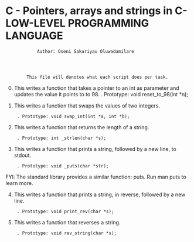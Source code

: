 #		C - Pointers, arrays and strings in C-LOW-LEVEL PROGRAMMING LANGUAGE




				Author: Oseni Sakariyau Oluwadamilare




			This file will denotes what each script does per task.


0. This writes a function that takes a pointer to an int as parameter and updates the value it points to to 98.
		. Prototype: void reset_to_98(int *n);

1. This writes a function that swaps the values of two integers.

    	. Prototype: void swap_int(int *a, int *b);

2. This writes a function that returns the length of a string.

    	. Prototype: int _strlen(char *s);


3. This writes a function that prints a string, followed by a new line, to stdout.

    	. Prototype: void _puts(char *str);

FYI: The standard library provides a similar function: puts. Run man puts to learn more.


4. This writes a function that prints a string, in reverse, followed by a new line.

    	. Prototype: void print_rev(char *s);


5. This writes a function that reverses a string.

    	. Prototype: void rev_string(char *s);
 
